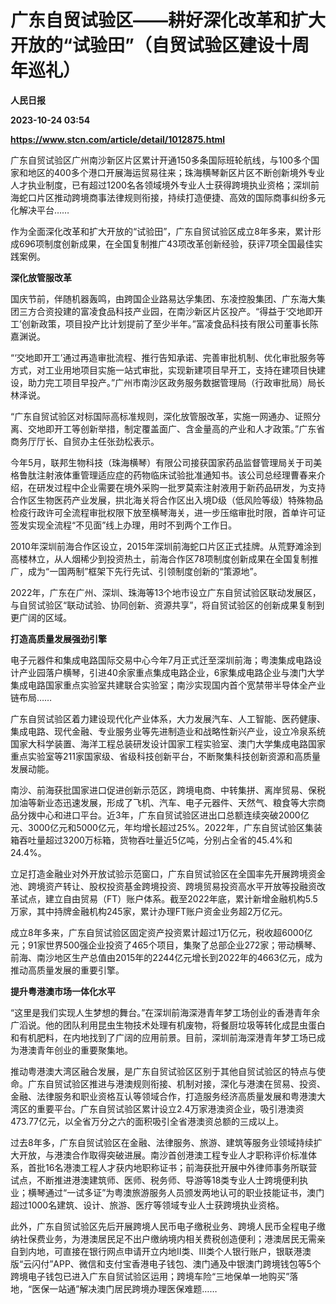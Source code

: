 # 广东自贸试验区——耕好深化改革和扩大开放的“试验田”（自贸试验区建设十周年巡礼）
**人民日报**

**2023-10-24 03:54**

**https://www.stcn.com/article/detail/1012875.html**

广东自贸试验区广州南沙新区片区累计开通150多条国际班轮航线，与100多个国家和地区的400多个港口开展海运贸易往来；珠海横琴新区片区不断创新境外专业人才执业制度，已有超过1200名各领域境外专业人士获得跨境执业资格；深圳前海蛇口片区推动跨境商事法律规则衔接，持续打造便捷、高效的国际商事纠纷多元化解决平台……

作为全面深化改革和扩大开放的“试验田”，广东自贸试验区成立8年多来，累计形成696项制度创新成果，在全国复制推广43项改革创新经验，获评7项全国最佳实践案例。

**深化放管服改革**

国庆节前，伴随机器轰鸣，由跨国企业路易达孚集团、东凌控股集团、广东海大集团三方合资投建的富凌食品科技产业园，在南沙新区片区投产。“得益于‘交地即开工’创新政策，项目投产比计划提前了至少半年。”富凌食品科技有限公司董事长陈嘉渊说。

“‘交地即开工’通过再造审批流程、推行告知承诺、完善审批机制、优化审批服务等方式，对工业用地项目实施一站式审批，实现新建项目早开工，支持在建项目快建设，助力完工项目早投产。”广州市南沙区政务服务数据管理局（行政审批局）局长林泽说。

“广东自贸试验区对标国际高标准规则，深化放管服改革，实施一网通办、证照分离、交地即开工等创新举措，制定覆盖面广、含金量高的产业和人才政策。”广东省商务厅厅长、自贸办主任张劲松表示。

今年5月，联邦生物科技（珠海横琴）有限公司接获国家药品监督管理局关于司美格鲁肽注射液体重管理适应症的药物临床试验批准通知书。该公司总经理曹春来介绍，在研发过程中企业需要在境外采购一批罗莫索注射液用于新药品研发，为支持合作区生物医药产业发展，拱北海关将合作区出入境D级（低风险等级）特殊物品检疫行政许可全流程审批权限下放至横琴海关，进一步压缩审批时限，首单许可证签发实现全流程“不见面”线上办理，用时不到两个工作日。

2010年深圳前海合作区设立，2015年深圳前海蛇口片区正式挂牌。从荒野滩涂到高楼林立，从人烟稀少到投资热土，前海合作区78项制度创新成果在全国复制推广，成为“一国两制”框架下先行先试、引领制度创新的“策源地”。

2022年，广东在广州、深圳、珠海等13个地市设立广东自贸试验区联动发展区，与自贸试验区“联动试验、协同创新、资源共享”，将自贸试验区的创新成果复制到更广阔的区域。

**打造高质量发展强劲引擎**

电子元器件和集成电路国际交易中心今年7月正式迁至深圳前海；粤澳集成电路设计产业园落户横琴，引进40余家重点集成电路企业，6家集成电路企业与澳门大学集成电路国家重点实验室共建联合实验室；南沙实现国内首个宽禁带半导体全产业链布局……

广东自贸试验区着力建设现代化产业体系，大力发展汽车、人工智能、医药健康、集成电路、现代金融、专业服务业等先进制造业和战略性新兴产业，设立冷泉系统国家大科学装置、海洋工程总装研发设计国家工程实验室、澳门大学集成电路国家重点实验室等211家国家级、省级科技创新平台，不断聚集科技创新资源和高质量发展动能。

南沙、前海获批国家进口促进创新示范区，跨境电商、中转集拼、离岸贸易、保税加油等新业态迅速发展，形成了飞机、汽车、电子元器件、天然气、粮食等大宗商品分拨中心和进口平台。近3年，广东自贸试验区进出口总额连续突破2000亿元、3000亿元和5000亿元，年均增长超过25%。2022年，广东自贸试验区集装箱吞吐量超过3200万标箱，货物吞吐量近5亿吨，分别占全省的45.4%和24.4%。

立足打造金融业对外开放试验示范窗口，广东自贸试验区在全国率先开展跨境资金池、跨境资产转让、股权投资基金跨境投资、跨境贸易投资高水平开放等投融资改革试点，建立自由贸易（FT）账户体系。截至2022年底，累计新增金融机构5.5万家，其中持牌金融机构245家，累计办理FT账户资金业务超2万亿元。

成立8年多来，广东自贸试验区固定资产投资累计超过1万亿元，税收超6000亿元；91家世界500强企业投资了465个项目，集聚了总部企业272家；带动横琴、前海、南沙地区生产总值由2015年的2244亿元增长到2022年的4663亿元，成为推动高质量发展的重要引擎。

**提升粤港澳市场一体化水平**

“这里是我们实现人生梦想的舞台。”在深圳前海深港青年梦工场创业的香港青年余广滔说。他的团队利用昆虫生物技术处理有机废物，将餐厨垃圾等转化成昆虫蛋白和有机肥料，在内地找到了广阔的应用前景。目前，深圳前海深港青年梦工场已成为港澳青年创业的重要聚集地。

推动粤港澳大湾区融合发展，是广东自贸试验区区别于其他自贸试验区的特点与使命。广东自贸试验区推进与港澳规则衔接、机制对接，深化与港澳在贸易、投资、金融、法律服务和职业资格互认等领域合作，打造服务经济高质量发展和粤港澳大湾区的重要平台。广东自贸试验区累计设立2.4万家港澳资企业，吸引港澳资473.77亿元，以全省万分之六的面积吸引全省港澳资总额的三成以上。

过去8年多，广东自贸试验区在金融、法律服务、旅游、建筑等服务业领域持续扩大开放，与港澳合作取得突破进展。南沙首创港澳工程专业人才职称评价标准体系，首批16名港澳工程人才获内地职称证书；前海获批开展中外律师事务所联营试点，不断推进港澳建筑师、医师、税务师、导游等18类专业人士跨境便利执业；横琴通过“一试多证”为粤澳旅游服务人员颁发两地认可的职业技能证书，澳门超过1000名建筑、设计、旅游、医疗等领域专业人士获跨境执业资格。

此外，广东自贸试验区先后开展跨境人民币电子缴税业务、跨境人民币全程电子缴纳社保费业务，为港澳居民足不出户缴纳境内相关费税创造便利；港澳居民无需亲自到内地，可直接在银行网点申请开立内地Ⅱ类、Ⅲ类个人银行账户，银联港澳版“云闪付”APP、微信和支付宝香港电子钱包、澳门通及中银澳门跨境钱包等5个跨境电子钱包已进入广东自贸试验区运用；跨境车险“三地保单一地购买”落地，“医保一站通”解决澳门居民跨境办理医保难题……